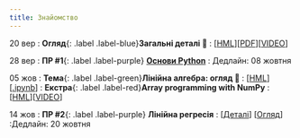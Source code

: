 ```yaml
---
title: Знайомство
---
```


20 вер
: **Огляд**{: .label .label-blue}**Загальні деталі 👋**
  : [[HML](https://ykochura.github.io/ai-lab/?p=details.md#1)][[PDF](https://ykochura.github.io/ai-lab/pdf/details.pdf)][[VIDEO](https://youtu.be/0t3GKLVQAPM)]

28 вер
: **ПР #1**{: .label .label-purple} [**Основи Python**](https://drive.google.com/drive/folders/1qcedTc_rReemaJAE5zpU6cEZduELvA_6?usp=sharing)
  : Дедлайн: 08 жовтня


05 жов
: **Тема**{: .label .label-green}**Лінійна алгебра: огляд 🔭**
  : [[HML](https://ykochura.github.io/ai-lab/math/linear_algebra.html#/)][[.ipynb](https://colab.research.google.com/github/YKochura/ai-lab/blob/main/math/linear_algebra.ipynb)]
: **Екстра**{: .label .label-red}**Array programming with NumPy**
  : [[HML](https://www.nature.com/articles/s41586-020-2649-2)][[VIDEO](https://www.youtube.com/watch?v=8Mpc9ukltVA&list=PLuqhl4iqeAZZAArMx52S7kIFRwT74Td66&index=10)] 


14 жов
: **ПР #2**{: .label .label-purple} **Лінійна регресія**
  : [[Деталі](https://drive.google.com/file/d/1YZt-SAmVeJ6gnZ7DuWKanfq9QrDDzV3k/view?usp=sharing)] [[Огляд](https://ykochura.github.io/ai-lab/?p=linear-regression.md#1)]
  :Дедлайн: 20 жовтня

<!-- : **ПР**{: .label .label-green } **Вступ**
  : [[HML](https://ykochura.github.io/ml-kpi/?p=lecture1.md#1)][[PDF](https://ykochura.github.io/ml-kpi/pdf/lecture1.pdf)][[VIDEO](https://youtu.be/ciknDVFMxcU)] -->

<!-- : **Книги 📚**{: .label .label-red}**Для читання** -->
  <!-- : PMPP Ch. 1, pp. 1-18 <br> PHPC Ch. 1, pp. 1-34 -->
